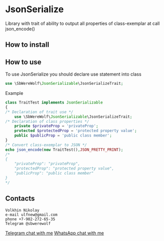 # JsonSerialize

Library with trait of ability to output all properties
of class-exemplar at call json_encode()

## How to install

## How to use

To use JsonSerialize you should declare use statement into class

```php
use \SbWereWolf\JsonSerializable\JsonSerializeTrait;
```

Example

```php
class TraitTest implements JsonSerializable
{
/* Declaration of trait use */
    use \SbWereWolf\JsonSerializable\JsonSerializeTrait;
/* Declaration of class properties */
    private $privateProp = 'privateProp';
    protected $protectedProp = 'protected property value';
    public $publicProp = 'public class member';
}
/* Convert class-exemplar to JSON */
echo json_encode(new TraitTest(),JSON_PRETTY_PRINT);
/*
{
    "privateProp": "privateProp",
    "protectedProp": "protected property value",
    "publicProp": "public class member"
}
*/
```

## Contacts

```
Volkhin Nikolay
e-mail ulfnew@gmail.com
phone +7-902-272-65-35
Telegram @sbwerewolf
```

[Telegram chat with me](https://t.me/SbWereWolf)
[WhatsApp chat with me](https://wa.me/79022726535) 